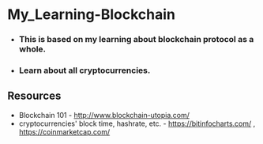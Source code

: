 # My_Learning-Blockchain
* ### This is based on my learning about blockchain protocol as a whole.
* ### Learn about all cryptocurrencies.

## Resources
* Blockchain 101 - http://www.blockchain-utopia.com/
* cryptocurrencies' block time, hashrate, etc. - https://bitinfocharts.com/ , https://coinmarketcap.com/
